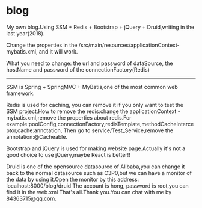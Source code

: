 # blog
My own blog.Using SSM + Redis + Bootstrap + jQuery + Druid,writing in the last year(2018).

Change the properties in the /src/main/resources/applicationContext-mybatis.xml, and it will work.

What you need to change: the url and password of dataSource, the hostName and password of the connectionFactory(Redis)

------
SSM is Spring + SpringMVC + MyBatis,one of the most common web framework.

Redis is used for caching, you can remove it if you only want to test the SSM project.How to remove the redis:change the applicationContext
-mybatis.xml,remove the properties about redis.For example:poolConfig,connectionFactory,redisTemplate,methodCacheInterceptor,cache:annotation,
Then go to service/Test_Service,remove the annotation:@Cacheable.

Bootstrap and jQuery is used for making website page.Actually it's not a good choice to use jQuery,maybe React is better!!

Druid is one of the opensource datasource of Alibaba,you can change it back to the normal datasource such as C3P0,but we can have a monitor
of the data by using it.Open the monitor by this address: localhost:8000/blog/druid
The account is hong, password is root,you can find it in the web.xml
That's all.Thank you.You can chat with me by 84363715@qq.com.
